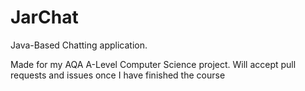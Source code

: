 # JarChat
Java-Based Chatting application.

Made for my AQA A-Level Computer Science project.
Will accept pull requests and issues once I have finished the course
